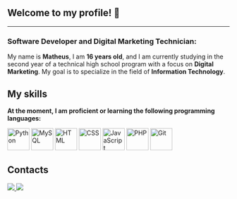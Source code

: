 ## Welcome to my profile! 👋
---
### Software Developer and Digital Marketing Technician:
My name is **Matheus**, I am **16 years old**, and I am currently studying in the second year of a technical high school program with a focus on **Digital Marketing**. My goal is to specialize in the field of **Information Technology**.

## My skills
**At the moment, I am proficient or learning the following programming languages:**
<div align="left">
  <img src="https://cdn.jsdelivr.net/npm/devicon@2.14.0/icons/python/python-original.svg" alt="Python" width="50" />
  <img src="https://cdn.jsdelivr.net/npm/devicon@2.14.0/icons/mysql/mysql-original.svg" alt="MySQL" width="50" />
  <img src="https://cdn.jsdelivr.net/npm/devicon@2.14.0/icons/html5/html5-original.svg" alt="HTML" width="50" />
  <img src="https://cdn.jsdelivr.net/npm/devicon@2.14.0/icons/css3/css3-original.svg" alt="CSS" width="50" />
  <img src="https://cdn.jsdelivr.net/npm/devicon@2.14.0/icons/javascript/javascript-original.svg" alt="JavaScript" width="50" />
  <img src="https://cdn.jsdelivr.net/npm/devicon@2.14.0/icons/php/php-original.svg" alt="PHP" width="50" />
  <img src="https://cdn.jsdelivr.net/npm/devicon@2.14.0/icons/git/git-original.svg" alt="Git" width="50" />
</div>

## Contacts
<div>
  <a href="https://instagram.com/senna.fnz" target="_blank">
    <img loading="lazy" src="https://img.shields.io/badge/-Instagram-%23E4405F?style=for-the-badge&logo=instagram&logoColor=white" target="_blank">
  </a>
  <a href="mailto:matheusqon3@gmail.com">
    <img loading="lazy" src="https://img.shields.io/badge/Gmail-D14836?style=for-the-badge&logo=gmail&logoColor=white" target="_blank">
  </a>   
</div>
